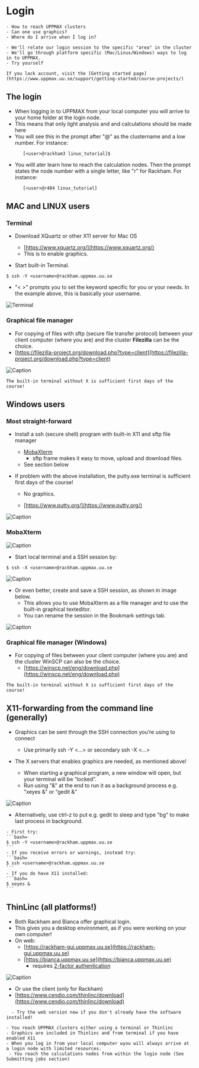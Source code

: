 # Login

```{questions}
- How to reach UPPMAX clusters
- Can one use graphics?
- Where do I arrive when I log in?

```

```{objectives}
- We'll relate our login session to the specific "area" in the cluster
- We'll go through platform specific (Mac/Linux/Windows) ways to log in to UPPMAX.
- Try yourself
```

```{note}
If you lack account, visit the [Getting started page](https://www.uppmax.uu.se/support/getting-started/course-projects/)
```

## The login
- When logging in to UPPMAX from your local computer you will arrive to your home folder at the login node.
- This means that only light analysis and and calculations should be made here
- You will see this in the prompt after "@" as the clustername and a low number. For instance:
   ```bash=
      [<user>@rackham3 linux_tutorial]$
    ```
- You willl ater learn how to reach the calculation nodes. Then the prompt states the node number with a single letter, like "r" for Rackham. For instance:
   ```bash=
      [<user>@r484 linux_tutorial]
   ```


## MAC and LINUX users

### Terminal

- Download XQuartz or other X11 server for Mac OS
  - [https://www.xquartz.org/](https://www.xquartz.org/)
  - This is to enable graphics.

- Start built-in Terminal.

```bash=
$ ssh -Y <username>@rackham.uppmax.uu.se
```
- "< >" prompts you to set the keyword specific for you or your needs. In the example above, this is basically your username.

![Terminal](./img/Mac_terminal.png)

### Graphical file manager

- For copying of files with sftp (secure file transfer protocol) between your client computer (where you are) and the cluster **Filezilla** can be the choice.
- [https://filezilla-project.org/download.php?type=client](https://filezilla-project.org/download.php?type=client)
 

![Caption](./img/fz3_osx_main.png )

```{callout} Problems with installations?
The built-in terminal without X is sufficient first days of the course!
```

## Windows users

### Most straight-forward
- Install a ssh (secure shell) program with built-in X11 and sftp file manager
  - [MobaXterm](https://mobaxterm.mobatek.net/)
    - sftp frame makes it easy to move, upload and download files.
  - See section below

- If problem with the above installation, the putty.exe terminal is sufficient first days of the course!

    - No graphics.

    - [https://www.putty.org/](https://www.putty.org/)

![Caption](./img/putty.jpg)


<!---
### A bit more complicated (and not necessary)

- Download and install ONE of the X-servers below (to enable graphics)
  - GWSL https://sourceforge.net/projects/vcxsrv/ (Links to an external site.)
  - X-ming https://opticos.github.io/gwsl (Links to an external site.)z
  - VcXsrv https://sourceforge.net/projects/xming/ (Links to an external site.)

- not necessary:
  - Install WSL (Windows Subsystem for Linux) 
    - https://docs.microsoft.com/en-us/windows/wsl/install-win10 (Links to an external site.)
    - Don’t forget to update to wsl2
- Install a distribution or a ssh (secure shell) program
  - Distribution such as ubuntu or
  - (recommended) a ssh program such as MobaXTerm
  - https://mobaxterm.mobatek.net/ (Links to an external site.)
    - sftp frame makes it easy to move, upload and download files.

- You may want to check this webpage as well!
  - https://hackmd.io/@pmitev/Linux4WinUsers (Links to an external site.)
--->
 
### MobaXterm

![Caption](./img/mobax.jpg )

- Start local terminal and a SSH session by:

```bash=
$ ssh -X <username>@rackham.uppmax.uu.se
```

![Caption](./img/mobax_start1.jpg)

- Or even better, create and save a SSH session, as shown in image below.
  - This allows you to use MobaXterm as a file manager and  to use the built-in graphical texteditor.
  - You can rename the session in the Bookmark settings tab.

![Caption](./img/mobax_start.jpg)


### Graphical file manager (Windows)

- For copying of files between your client computer (where you are) and the cluster WinSCP can also be the choice.
  - [https://winscp.net/eng/download.php](https://winscp.net/eng/download.php) 

```{callout} Problems with installations?
The built-in terminal without X is sufficient first days of the course!
```

 
## X11-forwarding from the command line (generally)

- Graphics can be sent through the SSH connection you’re using to connect
  - Use primarily ssh -Y <...> or secondary ssh -X <...>

- The X servers that enables graphics are needed, as mentioned above!
  - When starting a graphical program, a new window will open, but your terminal will be “locked”.
  - Run using "&" at the end to run it as a background process e.g. "xeyes &" or “gedit &”

![Caption](./img/xeyes.png)

- Alternatively, use ctrl-z to put e.g. gedit to sleep and type "bg" to make last process in background.

``````{challenge} Login to **Rackham**, using your terminal
- First try:
```bash=
$ ssh -Y <username>@rackham.uppmax.uu.se
```
- If you receive errors or warnings, instead try:
```bash=
$ ssh <username>@rackham.uppmax.uu.se
```
- If you do have X11 installed:
```bash=
$ xeyes &
```
``````
 
## ThinLinc (all platforms!)

- Both Rackham and Bianca offer graphical login.
- This gives you a desktop environment, as if you were working on your own computer!
- On web:
  - [https://rackham-gui.uppmax.uu.se](https://rackham-gui.uppmax.uu.se)
  - [https://bianca.uppmax.uu.se](https://bianca.uppmax.uu.se)
    - requires [2-factor authentication](https://www.uppmax.uu.se/support/user-guides/setting-up-two-factor-authentication/)

![Caption](./img/Thinlinc2.jpg)

 - Or use the client (only for Rackham)
  - [https://www.cendio.com/thinlinc/download](https://www.cendio.com/thinlinc/download)

```{challenge} Try Thinlinc from web
  - Try the web version now if you don't already have the software installed!
  ```

 ```{keypoints}
- You reach UPPMAX clusters either using a terminal or Thinlinc
- Graphics are included in Thinlinc and from terminal if you have enabled X11
- When you log in from your local computer wyou will always arrive at a login node with limited resources. 
  - You reach the calculations nodes from within the login node (See  Submitting jobs section)
```
